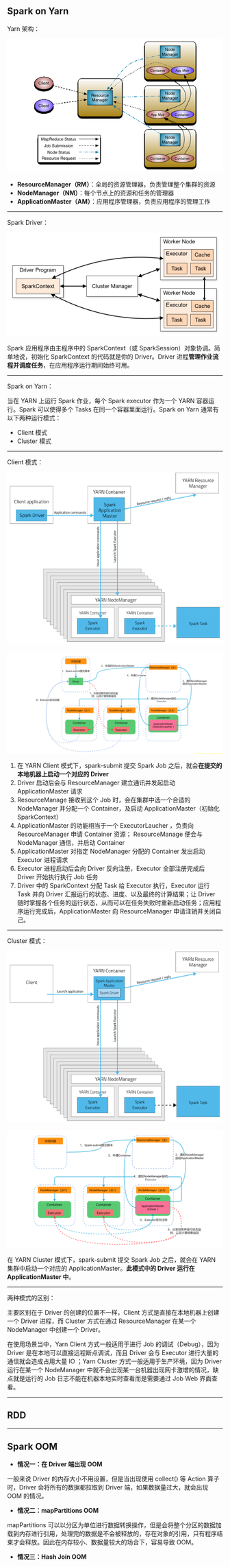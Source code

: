 ## Spark on Yarn

Yarn 架构：

![](https://raw.githubusercontent.com/MXJULY/image/main/img/202311181704165.png)

- **ResourceManager（RM）**：全局的资源管理器，负责管理整个集群的资源
- **NodeManager（NM）**：每个节点上的资源和任务的管理器
- **ApplicationMaster（AM）**：应用程序管理器，负责应用程序的管理工作

---

Spark Driver：

![](https://raw.githubusercontent.com/MXJULY/image/main/img/202311181708345.png)

Spark 应用程序由主程序中的 SparkContext（或 SparkSession）对象协调。简单地说，初始化 SparkContext 的代码就是你的 Driver。Driver 进程**管理作业流程并调度任务**，在应用程序运行期间始终可用。

---

Spark on Yarn：

当在 YARN 上运行 Spark 作业，每个 Spark executor 作为一个 YARN 容器运行。Spark 可以使得多个 Tasks 在同一个容器里面运行。Spark on Yarn 通常有以下两种运行模式：

- Client 模式
- Cluster 模式

---

Client 模式：

![](https://raw.githubusercontent.com/MXJULY/image/main/img/202311181711811.png)

![](https://raw.githubusercontent.com/MXJULY/image/main/img/202311181713904.png)

1. 在 YARN Client 模式下，spark-submit 提交 Spark Job 之后，就会**在提交的本地机器上启动一个对应的 Driver**
2. Driver 启动后会与 ResourceManager 建立通讯并发起启动 ApplicationMaster 请求
3. ResourceManage 接收到这个 Job 时，会在集群中选一个合适的 NodeManager 并分配一个 Container，及启动 ApplicationMaster（初始化 SparkContext）
4. ApplicationMaster 的功能相当于一个 ExecutorLaucher ，负责向 ResourceManager 申请 Container 资源； ResourceManage 便会与 NodeManager 通信，并启动 Container
5. ApplicationMaster 对指定 NodeManager 分配的 Container 发出启动 Executor 进程请求
6. Executor 进程启动后会向 Driver 反向注册，Executor 全部注册完成后 Driver 开始执行执行 Job 任务
7. Driver 中的 SparkContext 分配 Task 给 Executor 执行，Executor 运行 Task 并向 Driver 汇报运行的状态、进度、以及最终的计算结果；让 Driver 随时掌握各个任务的运行状态，从而可以在任务失败时重新启动任务；应用程序运行完成后，ApplicationMaster 向 ResourceManager 申请注销并关闭自己。

---

Cluster 模式：

![](https://raw.githubusercontent.com/MXJULY/image/main/img/202311181714154.png)

![](https://raw.githubusercontent.com/MXJULY/image/main/img/202311181714211.png)

在 YARN Cluster 模式下，spark-submit 提交 Spark Job 之后，就会在 YARN 集群中启动一个对应的 ApplicationMaster。**此模式中的 Driver 运行在 ApplicationMaster 中**。

---

两种模式的区别：

主要区别在于 Driver 的创建的位置不一样，Client 方式是直接在本地机器上创建一个 Driver 进程，而 Cluster 方式在通过 ResourceManager 在某一个 NodeManager 中创建一个 Driver。

在使用场景当中，Yarn Client 方式一般适用于进行 Job 的调试（Debug），因为 Driver 是在本地可以直接远程断点调试，而且 Driver 会与 Executor 进行大量的通信就会造成占用大量 IO ；Yarn Cluster 方式一般适用于生产环境，因为 Driver 运行在某一个 NodeManager 中就不会出现某一台机器出现网卡激增的情况，缺点就是运行的 Job 日志不能在机器本地实时查看而是需要通过 Job Web 界面查看。

---

## RDD

---

## Spark OOM

- **情况一：在 Driver 端出现 OOM**

一般来说 Driver 的内存大小不用设置，但是当出现使用 collect() 等 Action 算子时，Driver 会将所有的数据都拉取到 Driver 端，如果数据量过大，就会出现 OOM 的情况。

- **情况二：mapPartitions OOM**

mapPartitions 可以以分区为单位进行数据转换操作，但是会将整个分区的数据加载到内存进行引用，处理完的数据是不会被释放的，存在对象的引用，只有程序结束才会释放。因此在内存较小、数据量较大的场合下，容易导致 OOM。

- **情况三：Hash Join OOM**
